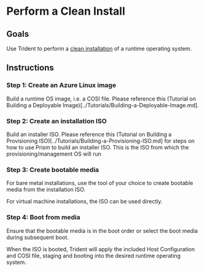 
# Perform a Clean Install

<!--
DELETE ME AFTER COMPLETING THE DOCUMENT!
---
Task: https://dev.azure.com/mariner-org/polar/_workitems/edit/13143
Title: Perform a Clean Install
Type: How-To Guide
Objective:

Guide the user through the process of performing a clean install of AzL 3.0 from
an ISO. Refer to guide on creating install media and runtime images.
-->

## Goals

Use Trident to perform a [clean installation](../Reference/Glossary.md#clean-install) of a runtime operating system.

## Instructions

### Step 1: Create an Azure Linux image

Build a runtime OS image, i.e. a COSI file. Please reference this (Tutorial
on Building a Deployable Image)[../Tutorials/Building-a-Deployable-Image.md].

### Step 2: Create an installation ISO

Build an installer ISO. Please reference this (Tutorial on Building a
Provisioning ISO)[../Tutorials/Building-a-Provisioning-ISO.md] for steps on
how to use Prism to build an installer ISO. This is the ISO from which the
provisioning/management OS will run

### Step 3: Create bootable media

For bare metal installations, use the tool of your choice to create bootable media from the installation ISO.

For virtual machine installations, the ISO can be used directly.

### Step 4: Boot from media

Ensure that the bootable media is in the boot order or select the boot media during subsequent boot.

When the ISO is booted, Trident will apply the included Host Configuration and COSI file, staging and booting into the desired runtime operating system.  
